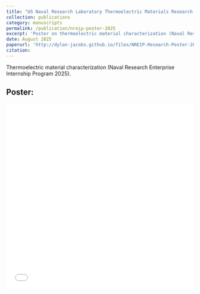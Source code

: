 ```yaml
---
title: "US Naval Research Laboratory Thermoelectric Materials Research Poster 2025"
collection: publications
category: manuscripts
permalink: /publication/nreip-poster-2025
excerpt: 'Poster on thermoelectric material characterization (Naval Research Enterprise Internship Program 2025).'
date: August 2025
paperurl: 'http://dylan-jacobs.github.io/files/NREIP-Research-Poster-2025.pdf'
citation: 
---
```


Thermoelectric material characterization (Naval Research Enterprise Internship Program 2025).

Poster:
------
<embed src='/files/Sigma-Xi-Poster-2024.pdf' type='application/pdf' width='100%' height='500px'>